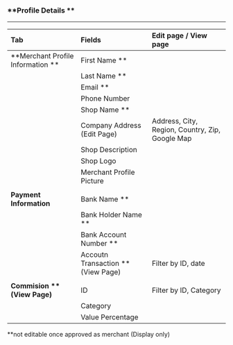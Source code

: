 ### **Profile Details **

---

| **Tab** | **Fields** | **Edit page / View page** |
| :--- | :--- | :--- |
| **Merchant Profile Information ** | First Name \*\* |  |
|  | Last Name \*\* |  |
|  | Email \*\* |  |
|  | Phone Number |  |
|  | Shop Name \*\* |  |
|  | Company Address \(Edit Page\) | Address, City, Region, Country, Zip,      Google Map |
|  | Shop Description |  |
|  | Shop Logo |  |
|  | Merchant Profile Picture |  |
|  |  |  |
| **Payment Information** | Bank Name \*\* |  |
|  | Bank Holder Name \*\* |  |
|  | Bank Account Number \*\* |  |
|  | Accoutn Transaction \*\* \(View Page\) | Filter by ID, date |
|  |  |  |
| **Commision \*\* \(View Page\)** | ID | Filter by ID, Category |
|  | Category |  |
|  | Value Percentage |  |

\*\*not editable once approved as merchant \(Display only\)

### 



